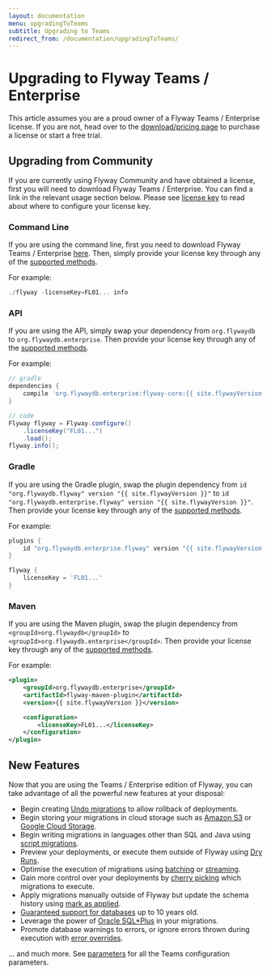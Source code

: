 ```yaml
---
layout: documentation
menu: upgradingToTeams
subtitle: Upgrading to Teams
redirect_from: /documentation/upgradingToTeams/
---
```


# Upgrading to Flyway Teams / Enterprise

This article assumes you are a proud owner of a Flyway Teams / Enterprise license. If you are not, head over to the [download/pricing page](/download) to purchase a license or start a free trial.

## Upgrading from Community

If you are currently using Flyway Community and have obtained a license, first you will need to download Flyway Teams / Enterprise. You can find a link in the relevant usage section below. Please see [license key](/documentation/configuration/parameters/licenseKey) to read about where to configure your license key.

### Command Line

If you are using the command line, first you need to download Flyway Teams / Enterprise [here](/documentation/usage/commandline/#tab-teams). Then, simply provide your license key through any of the [supported methods](/documentation/configuration/parameters/licenseKey).

For example:
```powershell
./flyway -licenseKey=FL01... info
```

### API

If you are using the API, simply swap your dependency from `org.flywaydb` to `org.flywaydb.enterprise`. Then provide your license key through any of the [supported methods](/documentation/configuration/parameters/licenseKey).

For example:
```groovy
// gradle
dependencies {
    compile 'org.flywaydb.enterprise:flyway-core:{{ site.flywayVersion }}'
}

// code
Flyway flyway = Flyway.configure()
    .licenseKey("FL01...")
    .load();
flyway.info();
```

### Gradle

If you are using the Gradle plugin, swap the plugin dependency from `id "org.flywaydb.flyway" version "{{ site.flywayVersion }}"` to `id "org.flywaydb.enterprise.flyway" version "{{ site.flywayVersion }}"`. Then provide your license key through any of the [supported methods](/documentation/configuration/parameters/licenseKey).

For example:
```groovy
plugins {
    id "org.flywaydb.enterprise.flyway" version "{{ site.flywayVersion }}"
}

flyway {
    licenseKey = 'FL01...'
}
```

### Maven

If you are using the Maven plugin, swap the plugin dependency from `<groupId>org.flywaydb</groupId>` to `<groupId>org.flywaydb.enterprise</groupId>`. Then provide your license key through any of the [supported methods](/documentation/configuration/parameters/licenseKey).

For example:
```xml
<plugin>
    <groupId>org.flywaydb.enterprise</groupId>
    <artifactId>flyway-maven-plugin</artifactId>
    <version>{{ site.flywayVersion }}</version>

    <configuration>
        <licenseKey>FL01...</licenseKey>
    </configuration>
</plugin>
```

## New Features

Now that you are using the Teams / Enterprise edition of Flyway, you can take advantage of all the powerful new features at your disposal:

- Begin creating [Undo migrations](/documentation/concepts/migrations#undo-migrations) to allow rollback of deployments.
- Begin storing your migrations in cloud storage such as [Amazon S3](/documentation/configuration/parameters/locations#amazon-s3) or [Google Cloud Storage](/documentation/configuration/parameters/locations#google-cloud-storage).
- Begin writing migrations in languages other than SQL and Java using [script migrations](/documentation/concepts/migrations#script-migrations).
- Preview your deployments, or execute them outside of Flyway using [Dry Runs](/documentation/concepts/dryruns).
- Optimise the execution of migrations using [batching](/documentation/configuration/parameters/batch) or [streaming](/documentation/configuration/parameters/stream).
- Gain more control over your deployments by [cherry picking](/documentation/configuration/parameters/cherryPick) which migrations to execute.
- Apply migrations manually outside of Flyway but update the schema history using [mark as applied](/documentation/configuration/parameters/skipExecutingMigrations).
- [Guaranteed support for databases](/download/faq#how-long-are-database-releases-supported-in-each-edition-of-flyway) up to 10 years old.
- Leverage the power of [Oracle SQL*Plus](/documentation/database/oracle#sqlplus-commands) in your migrations.
- Promote database warnings to errors, or ignore errors thrown during execution with [error overrides](/documentation/concepts/erroroverrides).

... and much more. See [parameters](/documentation/configuration/parameters/) for all the Teams configuration parameters.
